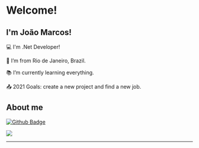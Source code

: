# Welcome!

 

## I'm João Marcos!

 

:computer: I'm .Net Developer!

:house_with_garden: I’m from Rio de Janeiro, Brazil.

:books: I’m currently learning everything.

:outbox_tray: 2021 Goals: create a new project and find a new job.

 

## About me

[![Github Badge](https://img.shields.io/badge/-Github-000?style=flat-square&logo=Github&logoColor=white&link=https://github.com/JimaLoko)](https://github.com/JimaLoko)

<a href="https://www.linkedin.com/in/jo%C3%A3o-marcos-teixeira-ribeiro-99b0b6121">
<img src="https://img.shields.io/badge/LinkedIn-0077B5?style=for-the-badge&logo=linkedin&logoColor=white&link= "/>







----------------------------------------------------------------------------------
